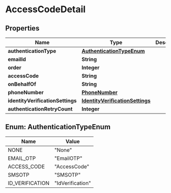 

# AccessCodeDetail


## Properties

| Name | Type | Description | Notes |
|------------ | ------------- | ------------- | -------------|
|**authenticationType** | [**AuthenticationTypeEnum**](#AuthenticationTypeEnum) |  |  |
|**emailId** | **String** |  |  [optional] |
|**order** | **Integer** |  |  [optional] |
|**accessCode** | **String** |  |  [optional] |
|**onBehalfOf** | **String** |  |  [optional] |
|**phoneNumber** | [**PhoneNumber**](PhoneNumber.md) |  |  [optional] |
|**identityVerificationSettings** | [**IdentityVerificationSettings**](IdentityVerificationSettings.md) |  |  [optional] |
|**authenticationRetryCount** | **Integer** |  |  [optional] |



## Enum: AuthenticationTypeEnum

| Name | Value |
|---- | -----|
| NONE | &quot;None&quot; |
| EMAIL_OTP | &quot;EmailOTP&quot; |
| ACCESS_CODE | &quot;AccessCode&quot; |
| SMSOTP | &quot;SMSOTP&quot; |
| ID_VERIFICATION | &quot;IdVerification&quot; |



